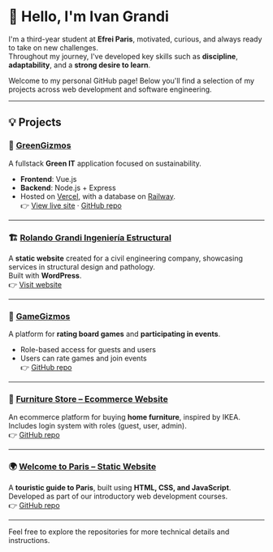 # 👋 Hello, I'm Ivan Grandi

I'm a third-year student at **Efrei Paris**, motivated, curious, and always ready to take on new challenges.  
Throughout my journey, I've developed key skills such as **discipline**, **adaptability**, and a **strong desire to learn**.

Welcome to my personal GitHub page! Below you'll find a selection of my projects across web development and software engineering.

---

## 💡 Projects

### 🌱 [GreenGizmos](https://green-it-vuejs.vercel.app/)
A fullstack **Green IT** application focused on sustainability.
- **Frontend**: Vue.js  
- **Backend**: Node.js + Express  
- Hosted on [Vercel](https://vercel.com), with a database on [Railway](https://railway.com).  
👉 [View live site](https://green-it-vuejs.vercel.app/) · [GitHub repo](https://github.com/AlikBook/GreenGizmos)

---

### 🏗️ [Rolando Grandi Ingeniería Estructural](https://rolando-grandi-ingenieria-estructural.com/)
A **static website** created for a civil engineering company, showcasing services in structural design and pathology.  
Built with **WordPress**.  
👉 [Visit website](https://rolando-grandi-ingenieria-estructural.com/)

---

### 🎲 [GameGizmos](https://github.com/AlikBook/Game_Gizmos)
A platform for **rating board games** and **participating in events**.
- Role-based access for guests and users  
- Users can rate games and join events  
👉 [GitHub repo](https://github.com/AlikBook/Game_Gizmos)

---

### 🛒 [Furniture Store – Ecommerce Website](https://github.com/AlikBook/web_project_poland)
An ecommerce platform for buying **home furniture**, inspired by IKEA.  
Includes login system with roles (guest, user, admin).  
👉 [GitHub repo](https://github.com/AlikBook/web_project_poland)

---

### 🌍 [Welcome to Paris – Static Website](https://github.com/AlikBook/Web_Project)
A **touristic guide to Paris**, built using **HTML, CSS, and JavaScript**.  
Developed as part of our introductory web development courses.  
👉 [GitHub repo](https://github.com/AlikBook/Web_Project)

---

Feel free to explore the repositories for more technical details and instructions.
